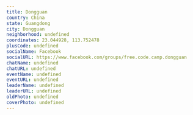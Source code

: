 ```yaml
---
title: Dongguan
country: China
state: Guangdong
city: Dongguan
neighborhood: undefined
coordinates: 23.044928, 113.752478
plusCode: undefined
socialName: Facebook
socialURL: https://www.facebook.com/groups/free.code.camp.dongguan
chatName: undefined
chatURL: undefined
eventName: undefined
eventURL: undefined
leaderName: undefined
leaderURL: undefined
oldPhoto: undefined
coverPhoto: undefined
---
```

